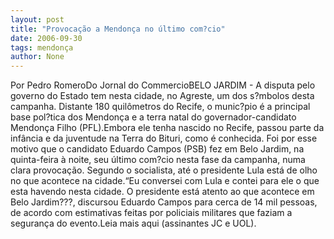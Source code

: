 ```yaml
---
layout: post
title: "Provocação a Mendonça no último com?cio"
date: 2006-09-30
tags: mendonça
author: None
---
```

Por Pedro RomeroDo Jornal do CommercioBELO JARDIM - A disputa pelo governo do Estado tem nesta cidade, no Agreste, um dos s?mbolos desta campanha. Distante 180 quilômetros do Recife, o munic?pio é a principal base pol?tica dos Mendonça e a terra natal do governador-candidato Mendonça Filho (PFL).Embora ele tenha nascido no Recife, passou parte da infância e da juventude na Terra do Bituri, como é conhecida. Foi por esse motivo que o candidato Eduardo Campos (PSB) fez em Belo Jardim, na quinta-feira à noite, seu último com?cio nesta fase da campanha, numa clara provocação. Segundo o socialista, até o presidente Lula está de olho no que acontece na cidade.“Eu conversei com Lula e contei para ele o que esta havendo nesta cidade. O presidente está atento ao que acontece em Belo Jardim???, discursou Eduardo Campos para cerca de 14 mil pessoas, de acordo com estimativas feitas por policiais militares que faziam a segurança do evento.Leia mais aqui (assinantes JC e UOL). 
